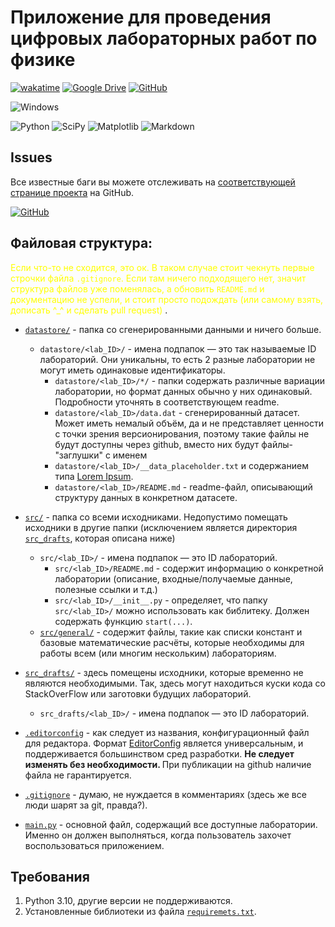 # Приложение для проведения цифровых лабораторных работ по физике

[![wakatime](https://wakatime.com/badge/user/ede740b4-c066-46b1-94e3-8631a44edbbc/project/018b0187-680c-48ce-b3d4-16bcf0fbf84e.svg)](https://wakatime.com/badge/user/ede740b4-c066-46b1-94e3-8631a44edbbc/project/018b0187-680c-48ce-b3d4-16bcf0fbf84e)
[![Google Drive](https://img.shields.io/badge/Google%20Drive-4285F4?style=for-the-badge&logo=googledrive&logoColor=white)](https://drive.google.com/drive/folders/1-Oqx2IdPqcgg-u9oRI-xCeQbWxEPKi7N?usp=drive_link)
[![GitHub](https://img.shields.io/badge/github-%23121011.svg?style=for-the-badge&logo=github&logoColor=white)](https://github.com/wsadqert/sirius-leto)

![Windows](https://img.shields.io/badge/Windows-0078D6?style=for-the-badge&logo=windows&logoColor=white)

![Python](https://img.shields.io/badge/python-3670A0?style=for-the-badge&logo=python&logoColor=ffdd54)
![SciPy](https://img.shields.io/badge/SciPy-%230C55A5.svg?style=for-the-badge&logo=scipy&logoColor=%white)
![Matplotlib](https://img.shields.io/badge/Matplotlib-%23ffffff.svg?style=for-the-badge&logo=Matplotlib&logoColor=black)
![Markdown](https://img.shields.io/badge/markdown-%23000000.svg?style=for-the-badge&logo=markdown&logoColor=white)

## Issues

Все известные баги вы можете отслеживать на [соответствующей странице проекта](https://github.com/wsadqert/sirius-leto/issues) на GitHub.

[![GitHub](https://img.shields.io/badge/Issues-100000?style=for-the-badge&logo=GitHub&logoColor=white&labelColor=black&color=black)](https://github.com/wsadqert/sirius-leto/issues)

## Файловая структура:

<span style="color:yellow">Если что-то не сходится, это ок. В таком случае стоит чекнуть первые строчки файла `.gitignore`. Если там ничего подходящего нет, значит структура файлов уже поменялась, а обновить `README.md` и документацию не успели, и стоит просто подождать (или самому взять, дописать ^_^ и сделать pull request) </span>.

- [`datastore/`](datastore) - папка со сгенерированными данными и ничего больше.
  - `datastore/<lab_ID>/` - имена подпапок — это так называемые ID лабораторий. Они уникальны, то есть 2 разные лаборатории не могут иметь одинаковые идентификаторы.
    - `datastore/<lab_ID>/*/` - папки содержать различные вариации лаборатории, но формат данных обычно у них одинаковый. Подробности уточнять в соответствующем readme.
    - `datastore/<lab_ID>/data.dat` - сгенерированный датасет. Может иметь немалый объём, да и не представляет ценности с точки зрения версионирования, поэтому такие файлы не будут доступны через github, вместо них будут файлы-"заглушки" с именем 
    - `datastore/<lab_ID>/__data_placeholder.txt` и содержанием типа [Lorem Ipsum](https://www.lipsum.com/).
    - `datastore/<lab_ID>/README.md` - readme-файл, описывающий структуру данных в конкретном датасете.


- [`src/`](src) - папка со всеми исходниками. Недопустимо помещать исходники в другие папки (исключением является директория [`src_drafts`](src_drafts), которая описана ниже)
  - `src/<lab_ID>/` - имена подпапок — это ID лабораторий. 
    - `src/<lab_ID>/README.md` - содержит информацию о конкретной лаборатории (описание, входные/получаемые данные, полезные ссылки и т.д.)
    - `src/<lab_ID>/__init__.py` - определяет, что папку `src/<lab_ID>/` можно использовать как библитеку. Должен содержать функцию `start(...)`.
  - [`src/general/`](src/general) - содержит файлы, такие как списки констант и базовые математические расчёты, которые необходимы для работы всем (или многим нескольким) лабораториям.


- [`src_drafts/`](src_drafts) - здесь помещены исходники, которые временно не являются необходимыми. Так, здесь могут находиться куски кода со StackOverFlow или заготовки будущих лабораторий.
  - `src_drafts/<lab_ID>/` - имена подпапок — это ID лабораторий.


- [`.editorconfig`](.editorconfig) - как следует из названия, конфигурационный файл для редактора. Формат [EditorConfig](https://editorconfig.org/) является универсальным, и поддерживается большинством сред разработки. <b> Не следует изменять без необходимости. </b> При публикации на github наличие файла не гарантируется.
- [`.gitignore`](.gitignore) - думаю, не нуждается в комментариях (здесь же все люди шарят за git, правда?).
- [`main.py`](main.py) - основной файл, содержащий все доступные лаборатории. Именно он должен выполняться, когда пользователь захочет воспользоваться приложением.

## Требования

1. Python 3.10, другие версии не поддерживаются.
2. Установленные библиотеки из файла [`requiremets.txt`](requirements.txt).